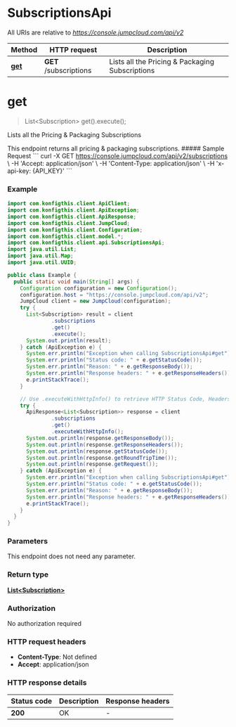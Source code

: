 # SubscriptionsApi

All URIs are relative to *https://console.jumpcloud.com/api/v2*

| Method | HTTP request | Description |
|------------- | ------------- | -------------|
| [**get**](SubscriptionsApi.md#get) | **GET** /subscriptions | Lists all the Pricing &amp; Packaging Subscriptions |


<a name="get"></a>
# **get**
> List&lt;Subscription&gt; get().execute();

Lists all the Pricing &amp; Packaging Subscriptions

This endpoint returns all pricing &amp; packaging subscriptions.  ##### Sample Request  &#x60;&#x60;&#x60;  curl -X GET  https://console.jumpcloud.com/api/v2/subscriptions \\   -H &#39;Accept: application/json&#39; \\   -H &#39;Content-Type: application/json&#39; \\   -H &#39;x-api-key: {API_KEY}&#39;   &#x60;&#x60;&#x60;

### Example
```java
import com.konfigthis.client.ApiClient;
import com.konfigthis.client.ApiException;
import com.konfigthis.client.ApiResponse;
import com.konfigthis.client.JumpCloud;
import com.konfigthis.client.Configuration;
import com.konfigthis.client.model.*;
import com.konfigthis.client.api.SubscriptionsApi;
import java.util.List;
import java.util.Map;
import java.util.UUID;

public class Example {
  public static void main(String[] args) {
    Configuration configuration = new Configuration();
    configuration.host = "https://console.jumpcloud.com/api/v2";
    JumpCloud client = new JumpCloud(configuration);
    try {
      List<Subscription> result = client
              .subscriptions
              .get()
              .execute();
      System.out.println(result);
    } catch (ApiException e) {
      System.err.println("Exception when calling SubscriptionsApi#get");
      System.err.println("Status code: " + e.getStatusCode());
      System.err.println("Reason: " + e.getResponseBody());
      System.err.println("Response headers: " + e.getResponseHeaders());
      e.printStackTrace();
    }

    // Use .executeWithHttpInfo() to retrieve HTTP Status Code, Headers and Request
    try {
      ApiResponse<List<Subscription>> response = client
              .subscriptions
              .get()
              .executeWithHttpInfo();
      System.out.println(response.getResponseBody());
      System.out.println(response.getResponseHeaders());
      System.out.println(response.getStatusCode());
      System.out.println(response.getRoundTripTime());
      System.out.println(response.getRequest());
    } catch (ApiException e) {
      System.err.println("Exception when calling SubscriptionsApi#get");
      System.err.println("Status code: " + e.getStatusCode());
      System.err.println("Reason: " + e.getResponseBody());
      System.err.println("Response headers: " + e.getResponseHeaders());
      e.printStackTrace();
    }
  }
}

```

### Parameters
This endpoint does not need any parameter.

### Return type

[**List&lt;Subscription&gt;**](Subscription.md)

### Authorization

No authorization required

### HTTP request headers

 - **Content-Type**: Not defined
 - **Accept**: application/json

### HTTP response details
| Status code | Description | Response headers |
|-------------|-------------|------------------|
| **200** | OK |  -  |

